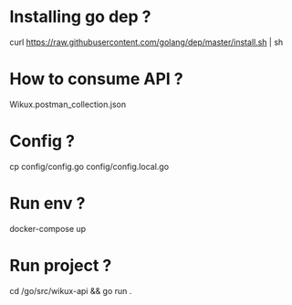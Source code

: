 # Installing go dep ?
curl https://raw.githubusercontent.com/golang/dep/master/install.sh | sh

# How to consume API ?
Wikux.postman_collection.json

# Config ?
cp config/config.go config/config.local.go

# Run env ?
docker-compose up

# Run project ?
cd /go/src/wikux-api && go run .

